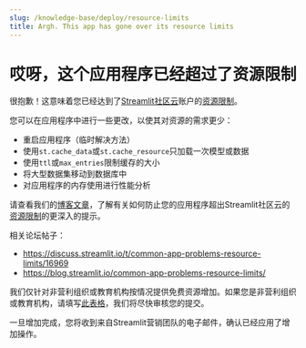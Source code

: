 ```yaml
---
slug: /knowledge-base/deploy/resource-limits
title: Argh. This app has gone over its resource limits
---
```


# 哎呀，这个应用程序已经超过了资源限制

很抱歉！这意味着您已经达到了[Streamlit社区云](https://streamlit.io/cloud)账户的[资源限制](/streamlit-community-cloud/get-started/manage-your-app#app-resources-and-limits)。

<!-- 一种避免这种情况的方法是[升级您的计划](https://streamlit.io/cloud)到具有更高资源限制的计划。  -->

您可以在应用程序中进行一些更改，以使其对资源的需求更少：

- 重启应用程序（临时解决方法）
- 使用`st.cache_data`或`st.cache_resource`只加载一次模型或数据
- 使用`ttl`或`max_entries`限制缓存的大小
- 将大型数据集移动到数据库中
- 对应用程序的内存使用进行性能分析

请查看我们的[博客文章](https://blog.streamlit.io/common-app-problems-resource-limits/)，了解有关如何防止您的应用程序超出Streamlit社区云的[资源限制](/streamlit-community-cloud/get-started/manage-your-app#app-resources-and-limits)的更深入的提示。

相关论坛帖子：

- <https://discuss.streamlit.io/t/common-app-problems-resource-limits/16969>
- <https://blog.streamlit.io/common-app-problems-resource-limits/>

我们仅针对非营利组织或教育机构按情况提供免费资源增加。如果您是非营利组织或教育机构，请填写[此表格](https://docs.google.com/forms/d/e/1FAIpQLSfzPNqrvH0HeaJnl0dtBgVV-ILqavzSmAEk84vDnMFIbvkGVA/viewform)，我们将尽快审核您的提交。

一旦增加完成，您将收到来自Streamlit营销团队的电子邮件，确认已经应用了增加操作。